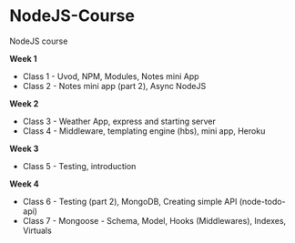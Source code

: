 # NodeJS-Course
NodeJS course

**Week 1** <br/>
- Class 1 - Uvod, NPM, Modules, Notes mini App <br/>
- Class 2 - Notes mini app (part 2), Async NodeJS <br/>

**Week 2** <br/>
- Class 3 - Weather App, express and starting server <br/>
- Class 4 - Middleware, templating engine (hbs), mini app, Heroku <br/>

**Week 3** <br/>
- Class 5 - Testing, introduction <br/>

**Week 4** <br/>
- Class 6 - Testing (part 2), MongoDB, Creating simple API (node-todo-api) <br/>
- Class 7 - Mongoose - Schema, Model, Hooks (Middlewares), Indexes, Virtuals   
